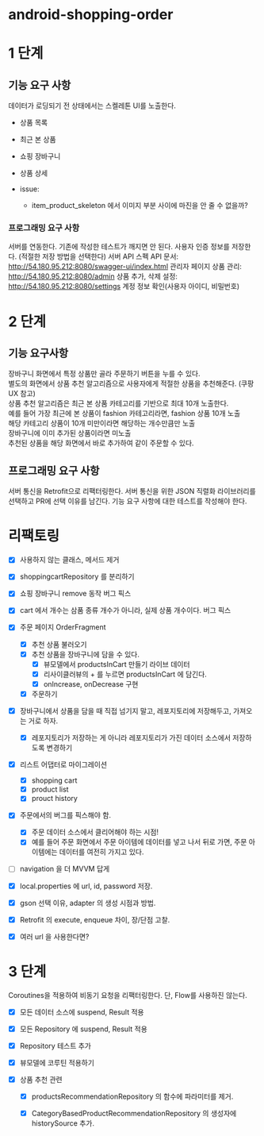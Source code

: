 # android-shopping-order

# 1 단계

## 기능 요구 사항

데이터가 로딩되기 전 상태에서는 스켈레톤 UI를 노출한다.

- 상품 목록
- 최근 본 상품
- 쇼핑 장바구니
- 상품 상세

- issue:
    - item_product_skeleton 에서 이미지 부분 사이에 마진을 안 줄 수 없을까?

### 프로그래밍 요구 사항

서버를 연동한다.
기존에 작성한 테스트가 깨지면 안 된다.
사용자 인증 정보를 저장한다. (적절한 저장 방법을 선택한다)
서버 API 스펙
API 문서: http://54.180.95.212:8080/swagger-ui/index.html
관리자 페이지
상품 관리: http://54.180.95.212:8080/admin
상품 추가, 삭제
설정: http://54.180.95.212:8080/settings
계정 정보 확인(사용자 아이디, 비밀번호)

# 2 단계

## 기능 요구사항

장바구니 화면에서 특정 상품만 골라 주문하기 버튼을 누를 수 있다.  
별도의 화면에서 상품 추천 알고리즘으로 사용자에게 적절한 상품을 추천해준다. (쿠팡 UX 참고)  
상품 추천 알고리즘은 최근 본 상품 카테고리를 기반으로 최대 10개 노출한다.  
예를 들어 가장 최근에 본 상품이 fashion 카테고리라면, fashion 상품 10개 노출  
해당 카테고리 상품이 10개 미만이라면 해당하는 개수만큼만 노출  
장바구니에 이미 추가된 상품이라면 미노출  
추천된 상품을 해당 화면에서 바로 추가하여 같이 주문할 수 있다.

## 프로그래밍 요구 사항

서버 통신을 Retrofit으로 리팩터링한다.
서버 통신을 위한 JSON 직렬화 라이브러리를 선택하고 PR에 선택 이유를 남긴다.
기능 요구 사항에 대한 테스트를 작성해야 한다.

# 리팩토링

- [x] 사용하지 않는 클래스, 메서드 제거
- [x] shoppingcartRepository 를 분리하기
- [x] 쇼핑 장바구니 remove 동작 버그 픽스
- [x] cart 에서 개수는 삼품 종류 개수가 아니라, 실제 상품 개수이다. 버그 픽스
- [x] 주문 페이지 OrderFragment
    - [x] 추천 상품 불러오기
    - [x] 추천 상품을 장바구니에 담을 수 있다.
        - [x] 뷰모델에서 productsInCart 만들기 라이브 데이터
        - [x] 리사이클러뷰의 + 를 누르면 productsInCart 에 담긴다.
        - [x] onIncrease, onDecrease 구현
    - [x] 주문하기

- [x] 장바구니에서 상품을 담을 때 직접 넘기지 말고, 레포지토리에 저장해두고, 가져오는 거로 하자.
    - [x] 레포지토리가 저장하는 게 아니라 레포지토리가 가진 데이터 소스에서 저장하도록 변경하기

- [x] 리스트 어댑터로 마이그레이션
    - [x] shopping cart
    - [x] product list
    - [x] prouct history

- [x] 주문에서의 버그를 픽스해야 함.
    - [x] 주문 데이터 소스에서 클리어해야 하는 시점!
    - [x] 예를 들어 주문 화면에서 주문 아이템에 데이터를 넣고 나서 뒤로 가면, 주문 아이템에는 데이터를 여전히 가지고 있다.

- [ ] navigation 을 더 MVVM 답게

- [x] local.properties 에 url, id, password 저장.
- [x] gson 선택 이유, adapter 의 생성 시점과 방법.
- [x] Retrofit 의 execute, enqueue 차이, 장/단점 고찰.
- [x] 여러 url 을 사용한다면?

# 3 단계

Coroutines을 적용하여 비동기 요청을 리팩터링한다.
단, Flow를 사용하진 않는다.

- [x] 모든 데이터 소스에 suspend, Result 적용
- [x] 모든 Repository 에 suspend, Result 적용
- [x] Repository 테스트 추가
- [x] 뷰모델에 코루틴 적용하기



- [x] 상품 추천 관련
  - [x] productsRecommendationRepository 의 함수에 파라미터를 제거.
  - [x] CategoryBasedProductRecommendationRepository 의 생성자에 historySource 추가.



